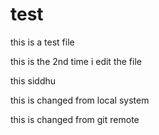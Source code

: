# test
this is a test file




this is the 2nd time i edit the file

this siddhu

this is changed from local system

this is changed from git remote
